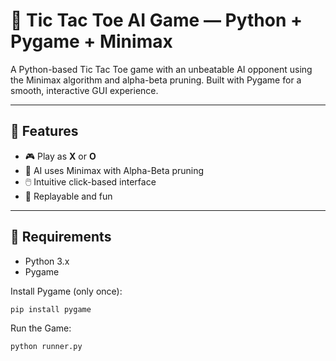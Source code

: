 # 🤖 Tic Tac Toe AI Game — Python + Pygame + Minimax

A Python-based Tic Tac Toe game with an unbeatable AI opponent using the Minimax algorithm and alpha-beta pruning. Built with Pygame for a smooth, interactive GUI experience.

---

## 🧠 Features

- 🎮 Play as **X** or **O**
- 🤖 AI uses Minimax with Alpha-Beta pruning
- 🖱️ Intuitive click-based interface
- 🔁 Replayable and fun

---

## 🧱 Requirements

- Python 3.x  
- Pygame

Install Pygame (only once):

```bash
pip install pygame

```
Run the Game:
```bash
python runner.py

```
